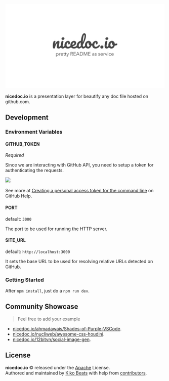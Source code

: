 ![](/static/banner.jpg)

**nicedoc.io** is a presentation layer for beautify any doc file hosted on github.com.

## Development

### Environment Variables

#### GITHUB_TOKEN

*Required*

Since we are interacting with GitHub API, you need to setup a token for authenticating the requests.

![](https://i.imgur.com/6cmrVud.png)

See more at [Creating a personal access token for the command line](https://help.github.com/en/articles/creating-a-personal-access-token-for-the-command-line) on GitHub Help.

#### PORT

default: `3000`</br>

The port to be used for running the HTTP server.

#### SITE_URL

default: `http://localhost:3000`</br>

It sets the base URL to be used for resolving relative URLs detected on GitHub.

### Getting Started

After `npm install`, just do a `npm run dev`.

## Community Showcase

> Feel free to add your example

- [nicedoc.io/ahmadawais/Shades-of-Purple-VSCode](https://nicedoc.io/ahmadawais/Shades-of-Purple-VSCode).
- [nicedoc.io/nucliweb/awesome-css-houdini](https://nicedoc.io/nucliweb/awesome-css-houdini).
- [nicedoc.io/12bitvn/social-image-gen](https://nicedoc.io/12bitvn/social-image-gen).

## License

**nicedoc.io** © released under the [Apache](/LICENSE.md) License.<br>
Authored and maintained by [Kiko Beats](https://github.com/Kikobeats) with help from [contributors](https://github.com/IBMResearch/nicedoc.io/graphs/contributors).
